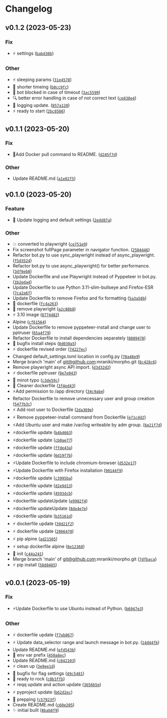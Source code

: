 # Changelog

<!--next-version-placeholder-->

## v0.1.2 (2023-05-23)
### Fix
* :zap: settings ([`babd30b`](https://github.com/mraniki/morpho/commit/babd30b7c9aa8c50f54bf8d99d09802b41f21c8f))

### Other
* ⚡ sleeping params ([`31e4578`](https://github.com/mraniki/morpho/commit/31e45789c76294fde677cfb0d7a16961566c24bb))
* 🐛 shorter timeing ([`b0cc9fc`](https://github.com/mraniki/morpho/commit/b0cc9fce9ad9e57368cf58e77d2f1789a887ac0f))
* 🐛 bot blocked in case of timeout ([`3ac5599`](https://github.com/mraniki/morpho/commit/3ac5599400a8f1bc8ab4bcf69b00ebe4035e067b))
* 🔍 better error handling in case of not correct text ([`ce838e4`](https://github.com/mraniki/morpho/commit/ce838e4df18bd73b935dae89f60d654719d1f4ba))
* 💬 logging update. ([`857a120`](https://github.com/mraniki/morpho/commit/857a1206d5bb9b956abf2cf2f51011bc69d53a44))
* ⚡ ready to start ([`2bc8586`](https://github.com/mraniki/morpho/commit/2bc8586f42493eb63f6fdbf27d3f45a4d3439d03))

## v0.1.1 (2023-05-20)
### Fix
* :speech_balloon:Add Docker pull command to README. ([`d245f7d`](https://github.com/mraniki/morpho/commit/d245f7dd9ce90667745e3f4764376f12d8b7a937))

### Other
* Update README.md ([`a1e02f5`](https://github.com/mraniki/morpho/commit/a1e02f58220f4fcf7a47b34e891e4fdc2a9d2725))

## v0.1.0 (2023-05-20)
### Feature
* :children_crossing: Update logging and default settings ([`2edd87a`](https://github.com/mraniki/morpho/commit/2edd87ab1c5fee2ece2f5c82ee61c737ead47735))

### Other
* 💥 converted to playwright ([`ce751e9`](https://github.com/mraniki/morpho/commit/ce751e94f04eddbe09182ff93008b28b20b184ca))
* Fix screenshot fullPage parameter in navigator function. ([`2504446`](https://github.com/mraniki/morpho/commit/250444620ce7c11a89a92f694b964664d1417cef))
* Refactor bot.py to use sync_playwright instead of async_playwright. ([`f5d3524`](https://github.com/mraniki/morpho/commit/f5d3524162101df967bd34068cb64794eaa7fc29))
* Refactor bot.py to use async_playwright() for better performance. ([`3df6eb8`](https://github.com/mraniki/morpho/commit/3df6eb8c6d6b47b3076ef6b09bdbb5c33a4721a0))
* Update Dockerfile and use Playwright instead of Pyppeteer in bot.py. ([`1b2eda4`](https://github.com/mraniki/morpho/commit/1b2eda4ad3970dae57c02e7b763d01e6d85b9a64))
* Update Dockerfile to use Python 3.11-slim-bullseye and Firefox-ESR ([`7ca2a6f`](https://github.com/mraniki/morpho/commit/7ca2a6fd8ae5adf62d44e22fb5fcda8fb1c42199))
* Update Dockerfile to remove Firefox and fix formatting ([`5a3a58b`](https://github.com/mraniki/morpho/commit/5a3a58bd526c7b3cb4abb488234461d5c8501f04))
* 🐛 dockerfile ([`fc4a263`](https://github.com/mraniki/morpho/commit/fc4a2638e1164c899c24d96bd79ac52cdba4bd65))
* 🐛 remove playwright ([`a2c88b8`](https://github.com/mraniki/morpho/commit/a2c88b85e2d79f34da21045c0b96b7c47e5b4918))
* ⚡ 3.10 image ([`8774482`](https://github.com/mraniki/morpho/commit/8774482acf7292d1a310376ecb594ecb6c367c9a))
* Alpine ([`cf61564`](https://github.com/mraniki/morpho/commit/cf615640815ed40f69b54b9701739bd015973ebc))
* Update Dockerfile to remove pyppeteer-install and change user to pptruser ([`65a4f79`](https://github.com/mraniki/morpho/commit/65a4f7978d50a8f2768547848f7ea2dd98c384a4))
* Refactor Dockerfile to install dependencies separately ([`8809478`](https://github.com/mraniki/morpho/commit/8809478b1b47b32b23112b8fdd2ec9eba1d29ebc))
* 🐛 bugfix install steps ([`8d030a5`](https://github.com/mraniki/morpho/commit/8d030a51292b4ee7426653d7906cd86fe2b18b70))
* ⚡ dockerfile revised order ([`74227ec`](https://github.com/mraniki/morpho/commit/74227ec5a3c0bdf2a4086a2cae1ba7bf86694653))
* Changed default_settings.toml location in config.py ([`78a48e9`](https://github.com/mraniki/morpho/commit/78a48e9d6bcd11363012ab06468cee4c25dc8057))
* Merge branch 'main' of git@github.com:mraniki/morpho.git ([`8c428c6`](https://github.com/mraniki/morpho/commit/8c428c6a25eac3bc630b5f42657c43c2d12a9495))
* Remove playwright async API import. ([`d3d32d2`](https://github.com/mraniki/morpho/commit/d3d32d2bdba3b8bcdcc5d326fae260083ebfcf68))
* ⚡ dockerfile pptruser ([`9e7e043`](https://github.com/mraniki/morpho/commit/9e7e04345c1471f622cf631c0963b622bb427765))
* 🐛 minot typo ([`c3de59c`](https://github.com/mraniki/morpho/commit/c3de59c957e6426feaf4d5e44a94ae29badca219))
* 🐛 Cleaner dockerfile ([`3f4ed43`](https://github.com/mraniki/morpho/commit/3f4ed4359cc448545c99573aa78605cbeb64f82c))
* ⚡Add permission to /app directory ([`34c9abe`](https://github.com/mraniki/morpho/commit/34c9abedb8f18ad18539a09fb3a354b227a849cd))
* Refactor Dockerfile to remove unnecessary user and group creation ([`5477b3c`](https://github.com/mraniki/morpho/commit/5477b3cc56686d481e8ea67929bbbe208be0d595))
* ⚡ Add root user to Dockerfile ([`2da369e`](https://github.com/mraniki/morpho/commit/2da369e9026575e62c5deed54bb5eb962284cbf0))
* ⚡ Remove pyppeteer-install command from Dockerfile ([`e71cdd2`](https://github.com/mraniki/morpho/commit/e71cdd2e43791fe3d4e5a3e227d57551f5cc3fd7))
* ⚡Add Ubuntu user and make /var/log writeable by adm group. ([`6e21f7d`](https://github.com/mraniki/morpho/commit/6e21f7dc61f749a577b8f9773166944aff7fa3a4))
* ⚡dockerfile  update ([`b4b4663`](https://github.com/mraniki/morpho/commit/b4b4663ae4a9a117875a9a5c7d76c506a4f953e4))
* ⚡dockerfile  update ([`cb0ae77`](https://github.com/mraniki/morpho/commit/cb0ae775fe43a634d3bdd138b4fd430f921b2d4b))
* ⚡dockerfile  update ([`ffde43a`](https://github.com/mraniki/morpho/commit/ffde43a50aa763f3eefa88cd45b3c065d1cf3d05))
* ⚡dockerfile  update ([`6d19f7b`](https://github.com/mraniki/morpho/commit/6d19f7bb310501eac8d2efbfee199e1426a1a546))
* ⚡Update Dockerfile to include chromium-browser ([`d532e17`](https://github.com/mraniki/morpho/commit/d532e173fca1882e3b5f214f2b2acbf14c5e6edd))
* ⚡Update Dockerfile with Firefox installation ([`90144f9`](https://github.com/mraniki/morpho/commit/90144f91a9722a45c08c7b34e65ab88eb34b6883))
* ⚡dockerfile  update ([`c3995ba`](https://github.com/mraniki/morpho/commit/c3995ba41cbfb0c1c1dbcee70de979d370b70d2e))
* ⚡dockerfile  update ([`d2e9d13`](https://github.com/mraniki/morpho/commit/d2e9d13e237583f7e4a139599b34cdb681cc5b89))
* ⚡dockerfile  update ([`4593dcb`](https://github.com/mraniki/morpho/commit/4593dcb781144ddce427c178fb1d1eb089821bb8))
* ⚡dockerfile  updateUpdate ([`e9982f4`](https://github.com/mraniki/morpho/commit/e9982f463bb82e7b6ef9e8a22460c2482fe16568))
* ⚡dockerfile  updateUpdate ([`8de4e7e`](https://github.com/mraniki/morpho/commit/8de4e7eb241bb4fcf704cddaf4b364f1ae6bd629))
* ⚡dockerfile  update ([`b35161d`](https://github.com/mraniki/morpho/commit/b35161dc9edb37d72d09a6c05fc03bfab1973921))
* ⚡ dockerfile  update ([`39d21f2`](https://github.com/mraniki/morpho/commit/39d21f23e8af501ed52f8407d52b7ae3032565cc))
* ⚡ dockerfile  update ([`2066470`](https://github.com/mraniki/morpho/commit/206647041e0a8b0924a1b1aff895a1bbc5ae6836))
* ⚡ pip alpine ([`ad21505`](https://github.com/mraniki/morpho/commit/ad21505c50175d86689ef3b4a05bd77dd77b0366))
* ⚡  setup dockerfile alpine ([`8e12368`](https://github.com/mraniki/morpho/commit/8e12368e17249df864799492a8ecc2f05aa06436))
* 🥚 init ([`c44a241`](https://github.com/mraniki/morpho/commit/c44a241ab83766be8c17a1eae4ea778b060bbb90))
* Merge branch 'main' of git@github.com:mraniki/morpho.git ([`7dfbaca`](https://github.com/mraniki/morpho/commit/7dfbacaa19aa3bb767f074dc59a1737c3d959b70))
* ⚡ pip install ([`58d8485`](https://github.com/mraniki/morpho/commit/58d8485010b02b26c3238024ebe66505828fdb8f))

## v0.0.1 (2023-05-19)
### Fix
* :zap:Update Dockerfile to use Ubuntu instead of Python. ([`b6947e3`](https://github.com/mraniki/morpho/commit/b6947e344578e8245031840ea388b6d7c93d354f))

### Other
* ⚡ dockerfile update ([`f7eb867`](https://github.com/mraniki/morpho/commit/f7eb867c3b29e26d8224816b41ee557bd5f01dfa))
* ⚡ Update data_selector range and launch message in bot.py. ([`14d44fb`](https://github.com/mraniki/morpho/commit/14d44fb3a74d3f1c5ea42faa8faf26186ff0d962))
* Update README.md ([`efd543b`](https://github.com/mraniki/morpho/commit/efd543b0e96d96821efa0e1c650ed19e8c57c7ff))
* 🐛 env var prefix ([`450a8ec`](https://github.com/mraniki/morpho/commit/450a8ec17e8f18ef2d906f3c5f56b75afaa4cf76))
* Update README.md ([`c842103`](https://github.com/mraniki/morpho/commit/c842103142e29538d8f0cd3a1f05f7d32c2de786))
* ⚡ clean up ([`3e9ee1d`](https://github.com/mraniki/morpho/commit/3e9ee1de2cbffccd84c208a61357a88f2d2cbc3b))
* 🐛 bugfix for flag settings ([`49c5481`](https://github.com/mraniki/morpho/commit/49c54812185a78a4cbffe035ed7f9b7db104236d))
* 💄 ready to rock ([`c0b3ffb`](https://github.com/mraniki/morpho/commit/c0b3ffb3618b7f815d59c2d8bec9c94bbdec6922))
* ⚡ reqq update and action update ([`3656b5e`](https://github.com/mraniki/morpho/commit/3656b5e90758fc9367201ba37bcf6660007b5d56))
* ⚡ pyproject update ([`b62d2ec`](https://github.com/mraniki/morpho/commit/b62d2ec1d9f4cf084f555806ac67d8bc5c7f7dbd))
* 🥚 prepping ([`c57923f`](https://github.com/mraniki/morpho/commit/c57923fec575d23ae8b02a360673fe484c9a7270))
* Create README.md ([`c60e205`](https://github.com/mraniki/morpho/commit/c60e20515896fc17c96df8f154c2ea52e775da3a))
* ✨ initial built ([`8bab8f9`](https://github.com/mraniki/morpho/commit/8bab8f98873be0ce1ef79a41bf4c6dcbaaf7aaa1))
